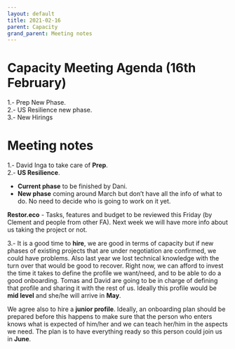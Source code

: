 ```yaml
---
layout: default
title: 2021-02-16
parent: Capacity
grand_parent: Meeting notes
---
```


# Capacity Meeting Agenda (16th February)
1.- Prep New Phase.  
2.- US Resilience new phase.  
3.- New Hirings

# Meeting notes

1.- David Inga to take care of **Prep**.  
2.- **US Resilience**.   
* **Current phase** to be finished by Dani.   
* **New phase** coming around March but don’t have all the info of what to do. No need to decide who is going to work on it yet.

**Restor.eco** - Tasks, features and budget to be reviewed this Friday (by Clement and people from other FA). Next week we will have more info about us taking the project or not. 

3.- It is a good time to **hire**, we are good in terms of capacity but if new phases of existing projects that are under negotiation are confirmed, we could have problems. Also last year we lost technical knowledge with the turn over that would be good to recover. Right now, we can afford to invest the time it takes to define the profile we want/need, and to be able to do a good onboarding. Tomas and David are going to be in charge of defining that profile and sharing it with the rest of us. Ideally this profile would be **mid level** and she/he will arrive in **May**.

We agree also to hire a **junior profile**. Ideally, an onboarding plan should be prepared before this happens to make sure that the person who enters knows what is expected of him/her and we can teach her/him in the aspects we need. The plan is to have everything ready so this person could join us in **June**.
